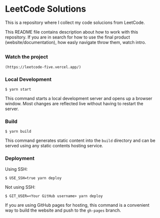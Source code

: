 # LeetCode Solutions

This is a repository where I collect my code solucions from LeetCode.

This README file contains description about how to work with this repository. If you are in search for how to use the final product (website/documentation), how easly navigate throw them, watch intro.

##
### Watch the project

```
(https://leetcode-five.vercel.app/)
```

### Local Development

```
$ yarn start
```

This command starts a local development server and opens up a browser window. Most changes are reflected live without having to restart the server.

### Build

```
$ yarn build
```

This command generates static content into the `build` directory and can be served using any static contents hosting service.

### Deployment

Using SSH:

```
$ USE_SSH=true yarn deploy
```

Not using SSH:

```
$ GIT_USER=<Your GitHub username> yarn deploy
```

If you are using GitHub pages for hosting, this command is a convenient way to build the website and push to the `gh-pages` branch.
